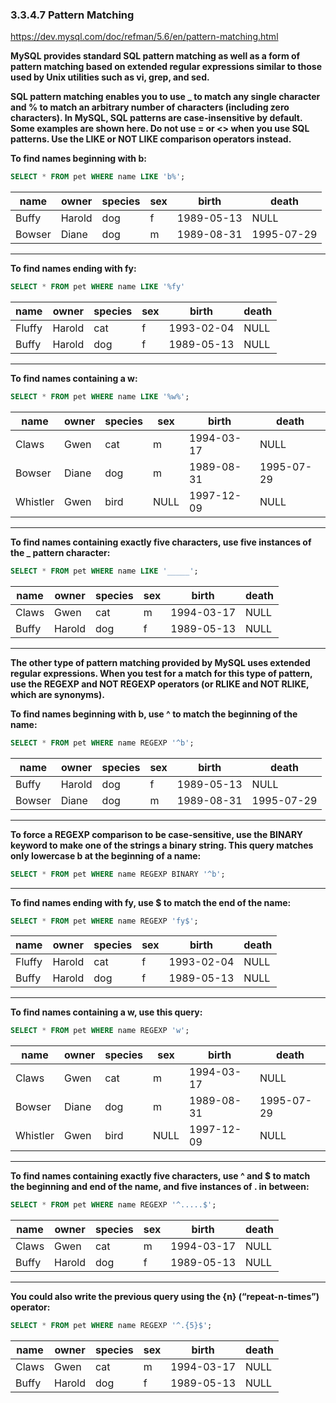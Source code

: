 ### 3.3.4.7 Pattern Matching

https://dev.mysql.com/doc/refman/5.6/en/pattern-matching.html

<p>
<strong>
MySQL provides standard SQL pattern matching as well as a form of pattern matching based on extended regular expressions similar to those used by Unix utilities such as vi, grep, and sed.
</strong>
</p>

<p>
<strong>
SQL pattern matching enables you to use _ to match any single character and % to match an arbitrary number of characters (including zero characters). In MySQL, SQL patterns are case-insensitive by default. Some examples are shown here. Do not use = or <> when you use SQL patterns. Use the LIKE or NOT LIKE comparison operators instead.
</strong>
</p>

<strong>To find names beginning with b:</strong>

```SQL
SELECT * FROM pet WHERE name LIKE 'b%';
```

| name   | owner  | species | sex  | birth      | death      |
|--------|--------|---------|------|------------|------------|
| Buffy  | Harold | dog     | f    | 1989-05-13 | NULL       |
| Bowser | Diane  | dog     | m    | 1989-08-31 | 1995-07-29 |

---------------------------------

<strong>To find names ending with fy:</strong>

```SQL
SELECT * FROM pet WHERE name LIKE '%fy'
```

| name   | owner  | species | sex  | birth      | death |
|--------|--------|---------|------|------------|-------|
| Fluffy | Harold | cat     | f    | 1993-02-04 | NULL  |
| Buffy  | Harold | dog     | f    | 1989-05-13 | NULL  |

---------------------------

<strong>To find names containing a w:</strong>

```SQL
SELECT * FROM pet WHERE name LIKE '%w%';
```

| name     | owner | species | sex  | birth      | death      |
|----------|-------|---------|------|------------|------------|
| Claws    | Gwen  | cat     | m    | 1994-03-17 | NULL       |
| Bowser   | Diane | dog     | m    | 1989-08-31 | 1995-07-29 |
| Whistler | Gwen  | bird    | NULL | 1997-12-09 | NULL       |

-----------------

<strong>To find names containing exactly five characters, use five instances of the _ pattern character:</strong>

```SQL
SELECT * FROM pet WHERE name LIKE '_____';
```

| name  | owner  | species | sex  | birth      | death |
|-------|--------|---------|------|------------|-------|
| Claws | Gwen   | cat     | m    | 1994-03-17 | NULL  |
| Buffy | Harold | dog     | f    | 1989-05-13 | NULL  |

-------------------

<p>
<strong>
The other type of pattern matching provided by MySQL uses extended regular expressions. When you test for a match for this type of pattern, use the REGEXP and NOT REGEXP operators (or RLIKE and NOT RLIKE, which are synonyms).
</strong>
</p>

<strong>To find names beginning with b, use ^ to match the beginning of the name: </strong>

```SQL
SELECT * FROM pet WHERE name REGEXP '^b';
```

| name   | owner  | species | sex  | birth      | death      |
|--------|--------|---------|------|------------|------------|
| Buffy  | Harold | dog     | f    | 1989-05-13 | NULL       |
| Bowser | Diane  | dog     | m    | 1989-08-31 | 1995-07-29 |

------------------

<strong>
To force a REGEXP comparison to be case-sensitive, use the BINARY keyword to make one of the strings a binary string. This query matches only lowercase b at the beginning of a name:
</strong>

```SQL
SELECT * FROM pet WHERE name REGEXP BINARY '^b';
```

--------------------

<strong>To find names ending with fy, use $ to match the end of the name:</strong>

```SQL
SELECT * FROM pet WHERE name REGEXP 'fy$';
```

| name   | owner  | species | sex  | birth      | death |
|--------|--------|---------|------|------------|-------|
| Fluffy | Harold | cat     | f    | 1993-02-04 | NULL  |
| Buffy  | Harold | dog     | f    | 1989-05-13 | NULL  |


-------------------

<strong>To find names containing a w, use this query:</strong>

```SQL
SELECT * FROM pet WHERE name REGEXP 'w';
```

| name     | owner | species | sex  | birth      | death      |
|----------|-------|---------|------|------------|------------|
| Claws    | Gwen  | cat     | m    | 1994-03-17 | NULL       |
| Bowser   | Diane | dog     | m    | 1989-08-31 | 1995-07-29 |
| Whistler | Gwen  | bird    | NULL | 1997-12-09 | NULL       |

---------------

<strong>
To find names containing exactly five characters, use ^ and $ to match the beginning and end of the name, and five instances of . in between:
</strong>

```SQL
SELECT * FROM pet WHERE name REGEXP '^.....$';
```

| name  | owner  | species | sex  | birth      | death |
|-------|--------|---------|------|------------|-------|
| Claws | Gwen   | cat     | m    | 1994-03-17 | NULL  |
| Buffy | Harold | dog     | f    | 1989-05-13 | NULL  |

-----------------------


<strong>
You could also write the previous query using the {n} (“repeat-n-times”) operator:
</strong>

```SQL
SELECT * FROM pet WHERE name REGEXP '^.{5}$';
```

| name  | owner  | species | sex  | birth      | death |
|-------|--------|---------|------|------------|-------|
| Claws | Gwen   | cat     | m    | 1994-03-17 | NULL  |
| Buffy | Harold | dog     | f    | 1989-05-13 | NULL  |
